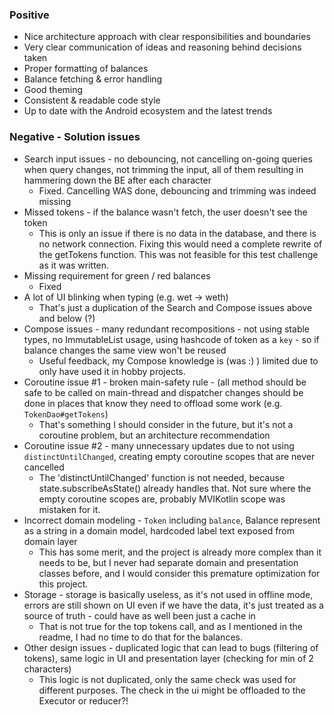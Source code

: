 ### Positive

* Nice architecture approach with clear responsibilities and boundaries
* Very clear communication of ideas and reasoning behind decisions taken
* Proper formatting of balances
* Balance fetching & error handling
* Good theming
* Consistent & readable code style
* Up to date with the Android ecosystem and the latest trends

### Negative - Solution issues

* Search input issues - no debouncing, not cancelling on-going queries when query changes, not trimming the input, 
  all of them resulting in hammering down the BE after each character
  * Fixed. Cancelling WAS done, debouncing and trimming was indeed missing
* Missed tokens - if the balance wasn't fetch, the user doesn't see the token
  * This is only an issue if there is no data in the database, and there is no network connection. Fixing this would 
    need a complete rewrite of the getTokens function. This was not feasible for this test challenge as it was written.
* Missing requirement for green / red balances
  * Fixed
* A lot of UI blinking when typing (e.g. wet -> weth)
  * That's just a duplication of the Search and Compose issues above and below (?)
* Compose issues - many redundant recompositions - not using stable types, no ImmutableList usage, using hashcode of 
  token as a `key` - so if balance changes the same view won't be reused
  * Useful feedback, my Compose knowledge is (was :) ) limited due to only have used it in hobby projects.
* Coroutine issue #1 - broken main-safety rule - (all method should be safe to be called on main-thread and dispatcher 
  changes should be done in places that know they need to offload some work (e.g. `TokenDao#getTokens`)
  * That's something I should consider in the future, but it's not a coroutine problem, but an architecture 
    recommendation
* Coroutine issue #2 - many unnecessary updates due to not using `distinctUntilChanged`, creating empty coroutine 
  scopes that are never cancelled
  * The 'distinctUntilChanged' function is not needed, because state.subscribeAsState() already handles that. Not sure 
    where the empty coroutine scopes are, probably MVIKotlin scope was mistaken for it.
* Incorrect domain modeling - `Token` including `balance`, Balance represent as a string in a domain model, 
  hardcoded label text exposed from domain layer
  * This has some merit, and the project is already more complex than it needs to be, but I never had separate domain 
    and presentation classes before, and I would consider this premature optimization for this project.
* Storage - storage is basically useless, as it's not used in offline mode, errors are still shown on UI even if we 
  have the data, it's just treated as a source of truth - could have as well been just a cache in
  * That is not true for the top tokens call, and as I mentioned in the readme, I had no time to do that for the 
    balances.
* Other design issues - duplicated logic that can lead to bugs (filtering of tokens), same logic in UI and 
  presentation layer (checking for min of 2 characters)
  * This logic is not duplicated, only the same check was used for different purposes. The check in the ui might be 
    offloaded to the Executor or reducer?!
